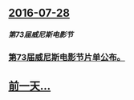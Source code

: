 ## [2016-07-28](/zh/news/2016/07/28/index.md)

##### 第73届威尼斯电影节
### [第73届威尼斯电影节片单公布。 ](/zh/news/2016/07/28/第73届威尼斯电影节片单公布.md)
## [前一天...](/zh/news/2016/07/27/index.md)

